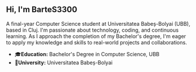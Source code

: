 ## Hi, I'm BarteS3300

A final-year Computer Science student at  Universitatea Babeș-Bolyai (UBB), based in Cluj. I'm passionate about technology, coding, and continuous learning. As I approach the completion of my Bachelor's degree, I'm eager to apply my knowledge and skills to real-world projects and collaborations.

- 🎓**Education:** Bachelor's Degree in Computer Science, UBB
- 🏫**University:** Universitatea Babeș-Bolyai
<!--
**BarteS3300/BarteS3300** is a ✨ _special_ ✨ repository because its `README.md` (this file) appears on your GitHub profile.

Here are some ideas to get you started:

- 🔭 I’m currently working on ...
- 🌱 I’m currently learning ...
- 👯 I’m looking to collaborate on ...
- 🤔 I’m looking for help with ...
- 💬 Ask me about ...
- 📫 How to reach me: ...
- 😄 Pronouns: ...
- ⚡ Fun fact: ...
-->
